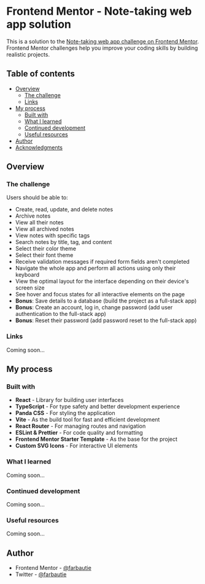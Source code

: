 # Frontend Mentor - Note-taking web app solution

This is a solution to the [Note-taking web app challenge on Frontend Mentor](https://www.frontendmentor.io/challenges/note-taking-web-app-773r7bUfOG). Frontend Mentor challenges help you improve your coding skills by building realistic projects.

## Table of contents

- [Overview](#overview)
  - [The challenge](#the-challenge)
  - [Links](#links)
- [My process](#my-process)
  - [Built with](#built-with)
  - [What I learned](#what-i-learned)
  - [Continued development](#continued-development)
  - [Useful resources](#useful-resources)
- [Author](#author)
- [Acknowledgments](#acknowledgments)

## Overview

### The challenge

Users should be able to:

- Create, read, update, and delete notes
- Archive notes
- View all their notes
- View all archived notes
- View notes with specific tags
- Search notes by title, tag, and content
- Select their color theme
- Select their font theme
- Receive validation messages if required form fields aren't completed
- Navigate the whole app and perform all actions using only their keyboard
- View the optimal layout for the interface depending on their device's screen size
- See hover and focus states for all interactive elements on the page
- **Bonus**: Save details to a database (build the project as a full-stack app)
- **Bonus**: Create an account, log in, change password (add user authentication to the full-stack app)
- **Bonus**: Reset their password (add password reset to the full-stack app)

### Links

Coming soon...

## My process

### Built with

- **React** - Library for building user interfaces
- **TypeScript** - For type safety and better development experience
- **Panda CSS** - For styling the application
- **Vite** - As the build tool for fast and efficient development
- **React Router** - For managing routes and navigation
- **ESLint & Prettier** - For code quality and formatting
- **Frontend Mentor Starter Template** - As the base for the project
- **Custom SVG Icons** - For interactive UI elements

### What I learned

Coming soon...

### Continued development

Coming soon...

### Useful resources

Coming soon...

## Author

- Frontend Mentor - [@farbautie](https://www.frontendmentor.io/profile/farbautie)
- Twitter - [@farbautie](https://www.twitter.com/farbautie)
